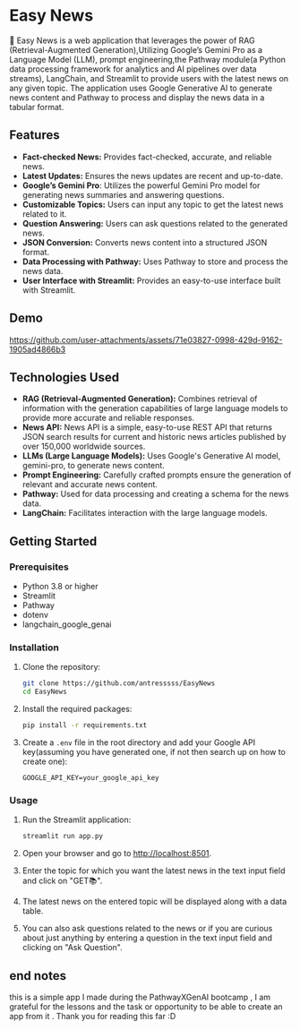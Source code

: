# Easy News

📰 Easy News is a web application that leverages the power of RAG (Retrieval-Augmented Generation),Utilizing Google’s Gemini Pro as a Language Model (LLM), prompt engineering,the Pathway module(a Python data processing framework for analytics and AI pipelines over data streams), LangChain, and Streamlit to provide users with the latest news on any given topic. The application uses Google Generative AI to generate news content and Pathway to process and display the news data in a tabular format.

## Features

- **Fact-checked News:** Provides fact-checked, accurate, and reliable news.
- **Latest Updates:** Ensures the news updates are recent and up-to-date.
- **Google’s Gemini Pro**: Utilizes the powerful Gemini Pro model for generating news summaries and answering questions.
- **Customizable Topics:** Users can input any topic to get the latest news related to it.
- **Question Answering:** Users can ask questions related to the generated news.
- **JSON Conversion:** Converts news content into a structured JSON format.
- **Data Processing with Pathway:** Uses Pathway to store and process the news data.
- **User Interface with Streamlit:** Provides an easy-to-use interface built with Streamlit.

## Demo

https://github.com/user-attachments/assets/71e03827-0998-429d-9162-1905ad4866b3

## Technologies Used

- **RAG (Retrieval-Augmented Generation):** Combines retrieval of information with the generation capabilities of large language models to provide more accurate and reliable responses.
- **News API:** News API is a simple, easy-to-use REST API that returns JSON search results for current and historic news articles published by over 150,000 worldwide sources.
- **LLMs (Large Language Models):** Uses Google's Generative AI model, gemini-pro, to generate news content.
- **Prompt Engineering:** Carefully crafted prompts ensure the generation of relevant and accurate news content.
- **Pathway:** Used for data processing and creating a schema for the news data.
- **LangChain:** Facilitates interaction with the large language models.

## Getting Started

### Prerequisites

- Python 3.8 or higher
- Streamlit
- Pathway
- dotenv
- langchain_google_genai

### Installation

1. Clone the repository:

    ```sh
    git clone https://github.com/antresssss/EasyNews
    cd EasyNews
    ```

2. Install the required packages:

    ```sh
    pip install -r requirements.txt
    ```

3. Create a `.env` file in the root directory and add your Google API key(assuming you have generated one, if not then search up on how to create one):

    ```env
    GOOGLE_API_KEY=your_google_api_key
    ```

### Usage

1. Run the Streamlit application:

    ```sh
    streamlit run app.py
    ```

2. Open your browser and go to [http://localhost:8501](http://localhost:8501).

3. Enter the topic for which you want the latest news in the text input field and click on "GET📚".

4. The latest news on the entered topic will be displayed along with a data table.

5. You can also ask questions related to the news or if you are curious about just anything by entering a question in the text input field and clicking on "Ask Question".

## end notes

this is a simple app I made during the PathwayXGenAI bootcamp , I am grateful for the lessons and the task or opportunity to be able to create an app from it . Thank you for reading this far :D